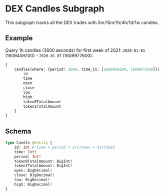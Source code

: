 # DEX Candles Subgraph

This subgraph tracks all the DEX trades with 5m/15m/1h/4h/1d/1w candles.

## Example

Query 1h candles (3600 seconds) for first week of 2021: `2020-01-01` (1609459200) - `2020-01-07` (1609977600):

```graphql
{
    candles(where: {period: 3600, time_in: [1609459200, 1609977600]}) {
        id
        time
        open
        close
        low
        high
        token0TotalAmount
        token1TotalAmount
    }
}
```

## Schema

```graphql
type Candle @entity {
    id: ID! # time + period + srcToken + dstToken
    time: Int!
    period: Int!
    token0TotalAmount: BigInt!
    token1TotalAmount: BigInt!
    open: BigDecimal!
    close: BigDecimal!
    low: BigDecimal!
    high: BigDecimal!
}
```
